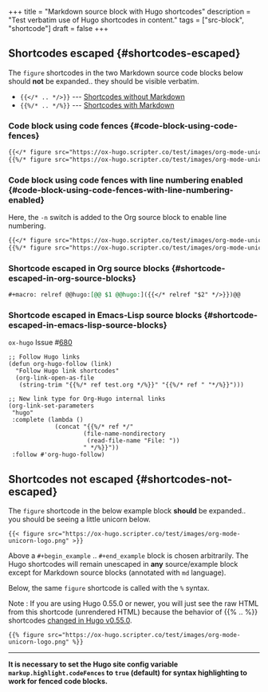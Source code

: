 +++
title = "Markdown source block with Hugo shortcodes"
description = "Test verbatim use of Hugo shortcodes in content."
tags = ["src-block", "shortcode"]
draft = false
+++

## Shortcodes escaped {#shortcodes-escaped}

The `figure` shortcodes in the two Markdown source code blocks below
should **not** be expanded.. they should be visible verbatim.

-   <span class="inline-src language-md" data-lang="md">`{{</* .. */>}}`</span> --- [Shortcodes without Markdown](https://gohugo.io/content-management/shortcodes/#shortcodes-without-markdown)
-   <span class="inline-src language-md" data-lang="md">`{{%/* .. */%}}`</span> --- [Shortcodes with Markdown](https://gohugo.io/content-management/shortcodes/#shortcodes-with-markdown)


### Code block using code fences {#code-block-using-code-fences}

```md
{{</* figure src="https://ox-hugo.scripter.co/test/images/org-mode-unicorn-logo.png" */>}}
{{%/* figure src="https://ox-hugo.scripter.co/test/images/org-mode-unicorn-logo.png" */%}}
```


### Code block using code fences with line numbering enabled {#code-block-using-code-fences-with-line-numbering-enabled}

Here, the `-n` switch is added to the Org source block to enable line
numbering.

```md { linenos=true, linenostart=1 }
{{</* figure src="https://ox-hugo.scripter.co/test/images/org-mode-unicorn-logo.png" */>}}
{{%/* figure src="https://ox-hugo.scripter.co/test/images/org-mode-unicorn-logo.png" */%}}
```


### Shortcode escaped in Org source blocks {#shortcode-escaped-in-org-source-blocks}

```org
#+macro: relref @@hugo:[@@ $1 @@hugo:]({{</* relref "$2" */>}})@@
```


### Shortcode escaped in Emacs-Lisp source blocks {#shortcode-escaped-in-emacs-lisp-source-blocks}

`ox-hugo` Issue #[680](https://github.com/kaushalmodi/ox-hugo/issues/680)

```emacs-lisp
;; Follow Hugo links
(defun org-hugo-follow (link)
  "Follow Hugo link shortcodes"
  (org-link-open-as-file
   (string-trim "{{%/* ref test.org */%}}" "{{%/* ref " "*/%}}")))

;; New link type for Org-Hugo internal links
(org-link-set-parameters
 "hugo"
 :complete (lambda ()
             (concat "{{%/* ref */"
                     (file-name-nondirectory
                      (read-file-name "File: "))
                     " */%}}"))
 :follow #'org-hugo-follow)
```


## Shortcodes **not** escaped {#shortcodes-not-escaped}

The `figure` shortcode in the below example block **should** be
expanded.. you should be seeing a little unicorn below.

```text
{{< figure src="https://ox-hugo.scripter.co/test/images/org-mode-unicorn-logo.png" >}}
```

Above a `#+begin_example` .. `#+end_example` block is chosen
arbitrarily. The Hugo shortcodes will remain unescaped in **any**
source/example block except for <span class="underline">Markdown source blocks</span> (annotated
with `md` language).

Below, the same `figure` shortcode is called with the `%` syntax.

Note
: If you are using Hugo 0.55.0 or newer, you will just see the
    raw HTML from this shortcode (unrendered HTML) because the behavior
    of {&lbrace;% .. %&rbrace;} shortcodes [changed in Hugo v0.55.0](https://gohugo.io/news/0.55.0-relnotes/#shortcodes-revised).

<!--listend-->

```text
{{% figure src="https://ox-hugo.scripter.co/test/images/org-mode-unicorn-logo.png" %}}
```

---

**It is necessary to set the Hugo site config variable
`markup.highlight.codeFences` to `true` (default) for syntax
highlighting to work for fenced code blocks.**
